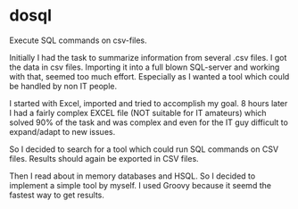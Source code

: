 dosql
=====

Execute SQL commands on csv-files.

Initially I had the task to summarize information from several .csv files. I got the data in csv files.
Importing it into a full blown SQL-server and working with that, seemed too much effort. Especially as I wanted a tool which could be handled by non IT people.

I started with Excel, imported and tried to accomplish my goal. 8 hours later I had a fairly complex EXCEL file (NOT suitable for IT amateurs) which solved 90% of the task and was complex and even for the IT guy difficult to expand/adapt to new issues.

So I decided to search for a tool which could run SQL commands on CSV files. Results should again be exported in CSV files.

Then I read about in memory databases and HSQL. So I decided to implement a simple tool by myself. I used Groovy because it seemd the fastest way to get results.

